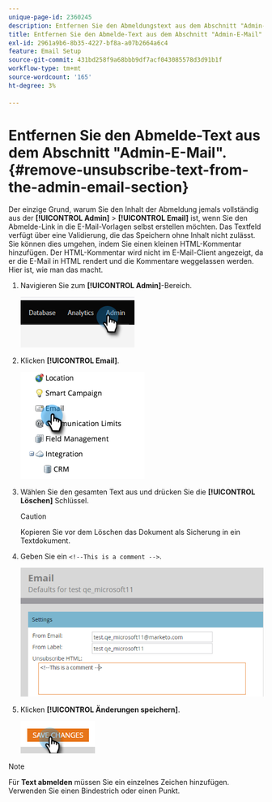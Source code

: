 ```yaml
---
unique-page-id: 2360245
description: Entfernen Sie den Abmeldungstext aus dem Abschnitt "Admin-E-Mail"- Marketo-Dokumente - Produktdokumentation
title: Entfernen Sie den Abmelde-Text aus dem Abschnitt "Admin-E-Mail".
exl-id: 2961a9b6-8b35-4227-bf8a-a07b2664a6c4
feature: Email Setup
source-git-commit: 431bd258f9a68bbb9df7acf043085578d3d91b1f
workflow-type: tm+mt
source-wordcount: '165'
ht-degree: 3%

---
```


# Entfernen Sie den Abmelde-Text aus dem Abschnitt &quot;Admin-E-Mail&quot;. {#remove-unsubscribe-text-from-the-admin-email-section}

Der einzige Grund, warum Sie den Inhalt der Abmeldung jemals vollständig aus der **[!UICONTROL Admin]** > **[!UICONTROL Email]** ist, wenn Sie den Abmelde-Link in die E-Mail-Vorlagen selbst erstellen möchten. Das Textfeld verfügt über eine Validierung, die das Speichern ohne Inhalt nicht zulässt. Sie können dies umgehen, indem Sie einen kleinen HTML-Kommentar hinzufügen. Der HTML-Kommentar wird nicht im E-Mail-Client angezeigt, da er die E-Mail in HTML rendert und die Kommentare weggelassen werden. Hier ist, wie man das macht.

1. Navigieren Sie zum **[!UICONTROL Admin]**-Bereich.

   ![](assets/remove-unsubscribe-text-from-the-admin-email-section-1.png)

1. Klicken **[!UICONTROL Email]**.

   ![](assets/remove-unsubscribe-text-from-the-admin-email-section-2.png)

1. Wählen Sie den gesamten Text aus und drücken Sie die **[!UICONTROL Löschen]** Schlüssel.

   >[!CAUTION]
   >
   >Kopieren Sie vor dem Löschen das Dokument als Sicherung in ein Textdokument.

1. Geben Sie ein `<!--This is a comment -->`.

   ![](assets/remove-unsubscribe-text-from-the-admin-email-section-3.png)

1. Klicken **[!UICONTROL Änderungen speichern]**.

   ![](assets/remove-unsubscribe-text-from-the-admin-email-section-4.png)

>[!NOTE]
>
>Für **Text abmelden** müssen Sie ein einzelnes Zeichen hinzufügen. Verwenden Sie einen Bindestrich oder einen Punkt.
